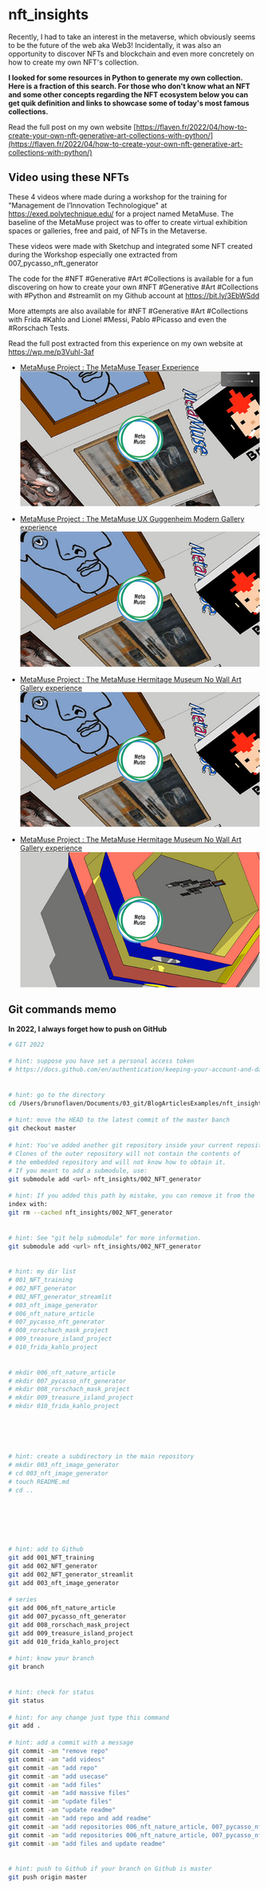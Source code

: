 # nft_insights


Recently, I had to take an interest in the metaverse, which obviously seems to be the future of the web aka Web3! Incidentally, it was also an opportunity to discover NFTs and blockchain and even more concretely on how to create my own NFT's collection.

**I looked for some resources in Python to generate my own collection. Here is a fraction of this search. For those who don't know what an NFT and some other concepts regarding the NFT ecosystem below you can get quik definition and links to showcase some of today's most famous collections.**


Read the full post on my own website [https://flaven.fr/2022/04/how-to-create-your-own-nft-generative-art-collections-with-python/](https://flaven.fr/2022/04/how-to-create-your-own-nft-generative-art-collections-with-python/)

## Video using these NFTs

These 4 videos where made during a workshop for the training for "Management de l’Innovation Technologique" at https://exed.polytechnique.edu/ for a project named MetaMuse. The baseline of the MetaMuse project was to offer to create virtual exhibition spaces or galleries, free and paid, of NFTs in the Metaverse.

These videos were made with Sketchup and integrated some NFT created during the Workshop especially one extracted from 007_pycasso_nft_generator

The code for the #NFT #Generative #Art #Collections is available for a fun discovering on how to create your own #NFT #Generative #Art #Collections with #Python and #streamlit on my Github account at https://bit.ly/3EbWSdd

More attempts are also available for #NFT #Generative #Art #Collections with Frida #Kahlo and Lionel #Messi, Pablo #Picasso and even the #Rorschach Tests.

Read the full post extracted from this experience on my own website at https://wp.me/p3Vuhl-3af

- [MetaMuse Project : The MetaMuse Teaser Experience](https://www.youtube.com/watch?v=hzN8nn8wBVY)
[![MetaMuse Project : The MetaMuse Teaser Experience](metamuse_teaser_cover_small.jpg)](https://www.youtube.com/watch?v=hzN8nn8wBVY)


- [MetaMuse Project : The MetaMuse UX Guggenheim Modern Gallery experience](https://www.youtube.com/watch?v=p_FMgTVXxME)
[![MetaMuse Project : The MetaMuse UX Guggenheim Modern Gallery experience](metamuse_ux_hermitage_no_wall_art_gallery_cover_small.jpg)](https://www.youtube.com/watch?v=p_FMgTVXxME)


- [MetaMuse Project : The MetaMuse Hermitage Museum No Wall Art Gallery experience](https://www.youtube.com/watch?v=yYh1KvsiqgQ)
[![MetaMuse Project : The MetaMuse Hermitage Museum No Wall Art Gallery experience](metamuse_ux_hermitage_no_wall_art_gallery_cover_small.jpg)](https://www.youtube.com/watch?v=yYh1KvsiqgQ)


- [MetaMuse Project : The MetaMuse Hermitage Museum No Wall Art Gallery experience](https://www.youtube.com/watch?v=kSiDdjE7sdU)
[![MetaMuse Project : The MetaMuse Hermitage Museum No Wall Art Gallery experience](metamuse_ux_ziggurat_hermitage_art_gallery_small.jpg)](https://www.youtube.com/watch?v=kSiDdjE7sdU)


## Git commands memo

**In 2022, I always forget how to push on GitHub**

```bash
# GIT 2022

# hint: suppose you have set a personal access token
# https://docs.github.com/en/authentication/keeping-your-account-and-data-secure/creating-a-personal-access-token


# hint: go to the directory
cd /Users/brunoflaven/Documents/03_git/BlogArticlesExamples/nft_insights

# hint: move the HEAD to the latest commit of the master banch
git checkout master

# hint: You've added another git repository inside your current repository.
# Clones of the outer repository will not contain the contents of
# the embedded repository and will not know how to obtain it.
# If you meant to add a submodule, use:
git submodule add <url> nft_insights/002_NFT_generator

# hint: If you added this path by mistake, you can remove it from the
index with:
git rm --cached nft_insights/002_NFT_generator


# hint: See "git help submodule" for more information.
git submodule add <url> nft_insights/002_NFT_generator


# hint: my dir list
# 001_NFT_training
# 002_NFT_generator
# 002_NFT_generator_streamlit
# 003_nft_image_generator
# 006_nft_nature_article
# 007_pycasso_nft_generator
# 008_rorschach_mask_project
# 009_treasure_island_project
# 010_frida_kahlo_project


# mkdir 006_nft_nature_article
# mkdir 007_pycasso_nft_generator
# mkdir 008_rorschach_mask_project
# mkdir 009_treasure_island_project
# mkdir 010_frida_kahlo_project





# hint: create a subdirectory in the main repository
# mkdir 003_nft_image_generator
# cd 003_nft_image_generator
# touch README.md
# cd ..






# hint: add to Github
git add 001_NFT_training
git add 002_NFT_generator
git add 002_NFT_generator_streamlit
git add 003_nft_image_generator

# series
git add 006_nft_nature_article
git add 007_pycasso_nft_generator
git add 008_rorschach_mask_project
git add 009_treasure_island_project
git add 010_frida_kahlo_project

# hint: know your branch
git branch


# hint: check for status
git status

# hint: for any change just type this command
git add .

# hint: add a commit with a message
git commit -am "remove repo"
git commit -am "add videos"
git commit -am "add repo"
git commit -am "add usecase"
git commit -am "add files"
git commit -am "add massive files"
git commit -am "update files"
git commit -am "update readme"
git commit -am "add repo and add readme"
git commit -am "add repositories 006_nft_nature_article, 007_pycasso_nft_generator 008_rorschach_mask_project, 009_treasure_island_project, 010_frida_kahlo_project"
git commit -am "add repositories 006_nft_nature_article, 007_pycasso_nft_generator 008_rorschach_mask_project, 009_treasure_island_project, 010_frida_kahlo_project; add and update readme"
git commit -am "add files and update readme"


# hint: push to Github if your branch on Github is master
git push origin master

```